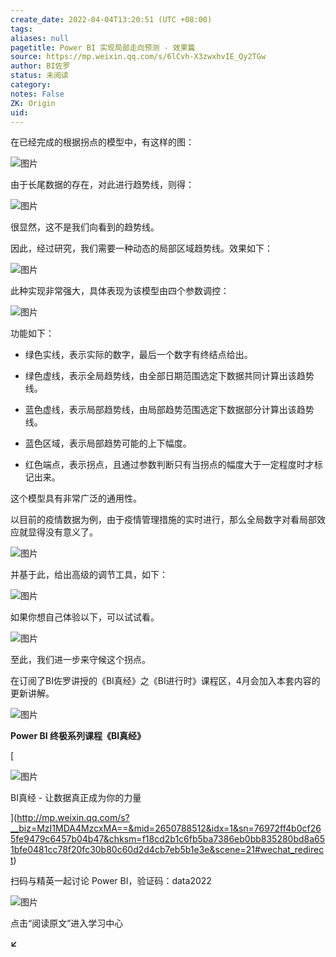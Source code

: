 ```yaml
---
create_date: 2022-04-04T13:20:51 (UTC +08:00)
tags: 
aliases: null
pagetitle: Power BI 实现局部走向预测 - 效果篇
source: https://mp.weixin.qq.com/s/6lCvh-X3zwxhvIE_Qy2TGw
author: BI佐罗
status: 未阅读
category: 
notes: False
ZK: Origin
uid: 
---
```


在已经完成的根据拐点的模型中，有这样的图：

![图片](https://mmbiz.qpic.cn/mmbiz_png/09hv4Xua0LM9NWl1Xa4Ke3iafMYnrOWslsLsdaniczEbMh7GQVeZCeXvjv2BakD08Kw6iaDmxkZaG870DLDwWo9TQ/640?wx_fmt=png&wxfrom=5&wx_lazy=1&wx_co=1)

由于长尾数据的存在，对此进行趋势线，则得：

![图片](https://mmbiz.qpic.cn/mmbiz_png/09hv4Xua0LM9NWl1Xa4Ke3iafMYnrOWsls87Eths7Tz3bKolYPID6ltoW7XibwLuJA7WSbtgYMUzGyEttutm9ibrg/640?wx_fmt=png&wxfrom=5&wx_lazy=1&wx_co=1)

很显然，这不是我们向看到的趋势线。

因此，经过研究，我们需要一种动态的局部区域趋势线。效果如下：

![图片](https://mmbiz.qpic.cn/mmbiz_png/09hv4Xua0LM9NWl1Xa4Ke3iafMYnrOWsl6dAGsbnibUQInWs9wib3GS7eic1BzbCSrCFuiaiauCxcKxzpLlfsjgKSWvw/640?wx_fmt=png&wxfrom=5&wx_lazy=1&wx_co=1)

此种实现非常强大，具体表现为该模型由四个参数调控：

![图片](https://mmbiz.qpic.cn/mmbiz_png/09hv4Xua0LM9NWl1Xa4Ke3iafMYnrOWsldejTTDXq97zOicKSITRicADqBOrNuIC8zXALnrG4b2Y8cjXo2H62qj5w/640?wx_fmt=png&wxfrom=5&wx_lazy=1&wx_co=1)

功能如下：

-   绿色实线，表示实际的数字，最后一个数字有终结点给出。
    
-   绿色虚线，表示全局趋势线，由全部日期范围选定下数据共同计算出该趋势线。
    
-   蓝色虚线，表示局部趋势线，由局部趋势范围选定下数据部分计算出该趋势线。
    
-   蓝色区域，表示局部趋势可能的上下幅度。
    
-   红色端点，表示拐点，且通过参数判断只有当拐点的幅度大于一定程度时才标记出来。
    

这个模型具有非常广泛的通用性。

以目前的疫情数据为例，由于疫情管理措施的实时进行，那么全局数字对看局部效应就显得没有意义了。

![图片](https://mmbiz.qpic.cn/mmbiz_png/09hv4Xua0LM9NWl1Xa4Ke3iafMYnrOWslmHicrpYf0kOtBgu4jPhHdFKlrSAxuELFpTZkQM0WPjbnZB7iaPNYS8gg/640?wx_fmt=png&wxfrom=5&wx_lazy=1&wx_co=1)

并基于此，给出高级的调节工具，如下：

![图片](https://mmbiz.qpic.cn/mmbiz_png/09hv4Xua0LM9NWl1Xa4Ke3iafMYnrOWsliaq7Wib2kPUnvYiccIu0GRibZPITeXwW2OO8wericsMv2M8XSvQ8A8iaOYVQ/640?wx_fmt=png&wxfrom=5&wx_lazy=1&wx_co=1)

如果你想自己体验以下，可以试试看。

![图片](https://mmbiz.qpic.cn/mmbiz_png/09hv4Xua0LM9NWl1Xa4Ke3iafMYnrOWslHszLZ1ibUlSnp0PHo6SmMsFQUfDqGs2U631M0YMYtq5iccwTCobMlvkg/640?wx_fmt=png&wxfrom=5&wx_lazy=1&wx_co=1)

至此，我们进一步来守候这个拐点。

在订阅了BI佐罗讲授的《BI真经》之《BI进行时》课程区，4月会加入本套内容的更新讲解。

![图片](https://mmbiz.qpic.cn/mmbiz_png/09hv4Xua0LNhia5Pc4XC1Um7IYgQhGEoEC1yK05ibUFoPBYpcoAMvibuZh2BZaibMzULeDwNfSeQ0KHRcDUdX3FzVA/640?wx_fmt=png&wxfrom=5&wx_lazy=1&wx_co=1)

**Power BI 终极系列课程《BI真经》**

[

![图片](https://mmbiz.qpic.cn/mmbiz_jpg/09hv4Xua0LNBM1lxlQYHJBicic4CvPoRGLqHgdTZOr8goNRh0asDXA48mRDzc9zxW4UMQiayHwgDmx7mlt4cQxtjg/640?wx_fmt=jpeg&wxfrom=5&wx_lazy=1&wx_co=1)

BI真经 - 让数据真正成为你的力量





](http://mp.weixin.qq.com/s?__biz=MzI1MDA4MzcxMA==&mid=2650788512&idx=1&sn=76972ff4b0cf265fe9479c6457b04b47&chksm=f18cd2b1c6fb5ba7386eb0bb835280bd8a651bfe0481cc78f20fc30b80c60d2d4cb7eb5b1e3e&scene=21#wechat_redirect)

扫码与精英一起讨论 Power BI，验证码：data2022

![图片](https://mmbiz.qpic.cn/mmbiz_png/09hv4Xua0LOiad5BOrdQTKpB733esKiaxZa53LXWIPlQicMjxntaRr3a2hnMmuibTib8QacXeiakucDr7lSNGkuV2MXw/640?wx_fmt=png&wxfrom=5&wx_lazy=1&wx_co=1)

点击“阅读原文”进入学习中心

**↙**

